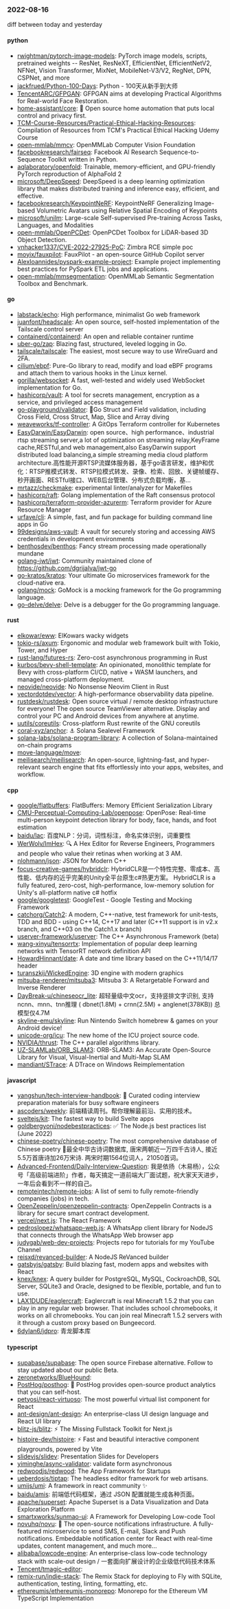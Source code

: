 ### 2022-08-16
diff between today and yesterday

#### python
* [rwightman/pytorch-image-models](https://github.com/rwightman/pytorch-image-models): PyTorch image models, scripts, pretrained weights -- ResNet, ResNeXT, EfficientNet, EfficientNetV2, NFNet, Vision Transformer, MixNet, MobileNet-V3/V2, RegNet, DPN, CSPNet, and more
* [jackfrued/Python-100-Days](https://github.com/jackfrued/Python-100-Days): Python - 100天从新手到大师
* [TencentARC/GFPGAN](https://github.com/TencentARC/GFPGAN): GFPGAN aims at developing Practical Algorithms for Real-world Face Restoration.
* [home-assistant/core](https://github.com/home-assistant/core): 🏡 Open source home automation that puts local control and privacy first.
* [TCM-Course-Resources/Practical-Ethical-Hacking-Resources](https://github.com/TCM-Course-Resources/Practical-Ethical-Hacking-Resources): Compilation of Resources from TCM's Practical Ethical Hacking Udemy Course
* [open-mmlab/mmcv](https://github.com/open-mmlab/mmcv): OpenMMLab Computer Vision Foundation
* [facebookresearch/fairseq](https://github.com/facebookresearch/fairseq): Facebook AI Research Sequence-to-Sequence Toolkit written in Python.
* [aqlaboratory/openfold](https://github.com/aqlaboratory/openfold): Trainable, memory-efficient, and GPU-friendly PyTorch reproduction of AlphaFold 2
* [microsoft/DeepSpeed](https://github.com/microsoft/DeepSpeed): DeepSpeed is a deep learning optimization library that makes distributed training and inference easy, efficient, and effective.
* [facebookresearch/KeypointNeRF](https://github.com/facebookresearch/KeypointNeRF): KeypointNeRF Generalizing Image-based Volumetric Avatars using Relative Spatial Encoding of Keypoints
* [microsoft/unilm](https://github.com/microsoft/unilm): Large-scale Self-supervised Pre-training Across Tasks, Languages, and Modalities
* [open-mmlab/OpenPCDet](https://github.com/open-mmlab/OpenPCDet): OpenPCDet Toolbox for LiDAR-based 3D Object Detection.
* [vnhacker1337/CVE-2022-27925-PoC](https://github.com/vnhacker1337/CVE-2022-27925-PoC): Zimbra RCE simple poc
* [moyix/fauxpilot](https://github.com/moyix/fauxpilot): FauxPilot - an open-source GitHub Copilot server
* [AlexIoannides/pyspark-example-project](https://github.com/AlexIoannides/pyspark-example-project): Example project implementing best practices for PySpark ETL jobs and applications.
* [open-mmlab/mmsegmentation](https://github.com/open-mmlab/mmsegmentation): OpenMMLab Semantic Segmentation Toolbox and Benchmark.

#### go
* [labstack/echo](https://github.com/labstack/echo): High performance, minimalist Go web framework
* [juanfont/headscale](https://github.com/juanfont/headscale): An open source, self-hosted implementation of the Tailscale control server
* [containerd/containerd](https://github.com/containerd/containerd): An open and reliable container runtime
* [uber-go/zap](https://github.com/uber-go/zap): Blazing fast, structured, leveled logging in Go.
* [tailscale/tailscale](https://github.com/tailscale/tailscale): The easiest, most secure way to use WireGuard and 2FA.
* [cilium/ebpf](https://github.com/cilium/ebpf): Pure-Go library to read, modify and load eBPF programs and attach them to various hooks in the Linux kernel.
* [gorilla/websocket](https://github.com/gorilla/websocket): A fast, well-tested and widely used WebSocket implementation for Go.
* [hashicorp/vault](https://github.com/hashicorp/vault): A tool for secrets management, encryption as a service, and privileged access management
* [go-playground/validator](https://github.com/go-playground/validator): 💯Go Struct and Field validation, including Cross Field, Cross Struct, Map, Slice and Array diving
* [weaveworks/tf-controller](https://github.com/weaveworks/tf-controller): A GitOps Terraform controller for Kubernetes
* [EasyDarwin/EasyDarwin](https://github.com/EasyDarwin/EasyDarwin): open source、high performance、industrial rtsp streaming server,a lot of optimization on streaming relay,KeyFrame cache,RESTful,and web management,also EasyDarwin support distributed load balancing,a simple streaming media cloud platform architecture.高性能开源RTSP流媒体服务器，基于go语言研发，维护和优化：RTSP推模式转发、RTSP拉模式转发、录像、检索、回放、关键帧缓存、秒开画面、RESTful接口、WEB后台管理、分布式负载均衡，基…
* [mrtazz/checkmake](https://github.com/mrtazz/checkmake): experimental linter/analyzer for Makefiles
* [hashicorp/raft](https://github.com/hashicorp/raft): Golang implementation of the Raft consensus protocol
* [hashicorp/terraform-provider-azurerm](https://github.com/hashicorp/terraform-provider-azurerm): Terraform provider for Azure Resource Manager
* [urfave/cli](https://github.com/urfave/cli): A simple, fast, and fun package for building command line apps in Go
* [99designs/aws-vault](https://github.com/99designs/aws-vault): A vault for securely storing and accessing AWS credentials in development environments
* [benthosdev/benthos](https://github.com/benthosdev/benthos): Fancy stream processing made operationally mundane
* [golang-jwt/jwt](https://github.com/golang-jwt/jwt): Community maintained clone of https://github.com/dgrijalva/jwt-go
* [go-kratos/kratos](https://github.com/go-kratos/kratos): Your ultimate Go microservices framework for the cloud-native era.
* [golang/mock](https://github.com/golang/mock): GoMock is a mocking framework for the Go programming language.
* [go-delve/delve](https://github.com/go-delve/delve): Delve is a debugger for the Go programming language.

#### rust
* [elkowar/eww](https://github.com/elkowar/eww): ElKowars wacky widgets
* [tokio-rs/axum](https://github.com/tokio-rs/axum): Ergonomic and modular web framework built with Tokio, Tower, and Hyper
* [rust-lang/futures-rs](https://github.com/rust-lang/futures-rs): Zero-cost asynchronous programming in Rust
* [kurbos/bevy-shell-template](https://github.com/kurbos/bevy-shell-template): An opinionated, monolithic template for Bevy with cross-platform CI/CD, native + WASM launchers, and managed cross-platform deployment.
* [neovide/neovide](https://github.com/neovide/neovide): No Nonsense Neovim Client in Rust
* [vectordotdev/vector](https://github.com/vectordotdev/vector): A high-performance observability data pipeline.
* [rustdesk/rustdesk](https://github.com/rustdesk/rustdesk): Open source virtual / remote desktop infrastructure for everyone! The open source TeamViewer alternative. Display and control your PC and Android devices from anywhere at anytime.
* [uutils/coreutils](https://github.com/uutils/coreutils): Cross-platform Rust rewrite of the GNU coreutils
* [coral-xyz/anchor](https://github.com/coral-xyz/anchor): ⚓ Solana Sealevel Framework
* [solana-labs/solana-program-library](https://github.com/solana-labs/solana-program-library): A collection of Solana-maintained on-chain programs
* [move-language/move](https://github.com/move-language/move): 
* [meilisearch/meilisearch](https://github.com/meilisearch/meilisearch): An open-source, lightning-fast, and hyper-relevant search engine that fits effortlessly into your apps, websites, and workflow.

#### cpp
* [google/flatbuffers](https://github.com/google/flatbuffers): FlatBuffers: Memory Efficient Serialization Library
* [CMU-Perceptual-Computing-Lab/openpose](https://github.com/CMU-Perceptual-Computing-Lab/openpose): OpenPose: Real-time multi-person keypoint detection library for body, face, hands, and foot estimation
* [baidu/lac](https://github.com/baidu/lac): 百度NLP：分词，词性标注，命名实体识别，词重要性
* [WerWolv/ImHex](https://github.com/WerWolv/ImHex): 🔍 A Hex Editor for Reverse Engineers, Programmers and people who value their retinas when working at 3 AM.
* [nlohmann/json](https://github.com/nlohmann/json): JSON for Modern C++
* [focus-creative-games/hybridclr](https://github.com/focus-creative-games/hybridclr): HybridCLR是一个特性完整、零成本、高性能、低内存的近乎完美的Unity全平台原生c#热更方案。 HybridCLR is a fully featured, zero-cost, high-performance, low-memory solution for Unity's all-platform native c# hotfix
* [google/googletest](https://github.com/google/googletest): GoogleTest - Google Testing and Mocking Framework
* [catchorg/Catch2](https://github.com/catchorg/Catch2): A modern, C++-native, test framework for unit-tests, TDD and BDD - using C++14, C++17 and later (C++11 support is in v2.x branch, and C++03 on the Catch1.x branch)
* [userver-framework/userver](https://github.com/userver-framework/userver): The C++ Asynchronous Framework (beta)
* [wang-xinyu/tensorrtx](https://github.com/wang-xinyu/tensorrtx): Implementation of popular deep learning networks with TensorRT network definition API
* [HowardHinnant/date](https://github.com/HowardHinnant/date): A date and time library based on the C++11/14/17 <chrono> header
* [turanszkij/WickedEngine](https://github.com/turanszkij/WickedEngine): 3D engine with modern graphics
* [mitsuba-renderer/mitsuba3](https://github.com/mitsuba-renderer/mitsuba3): Mitsuba 3: A Retargetable Forward and Inverse Renderer
* [DayBreak-u/chineseocr_lite](https://github.com/DayBreak-u/chineseocr_lite): 超轻量级中文ocr，支持竖排文字识别, 支持ncnn、mnn、tnn推理 ( dbnet(1.8M) + crnn(2.5M) + anglenet(378KB)) 总模型仅4.7M
* [skyline-emu/skyline](https://github.com/skyline-emu/skyline): Run Nintendo Switch homebrew & games on your Android device!
* [unicode-org/icu](https://github.com/unicode-org/icu): The new home of the ICU project source code.
* [NVIDIA/thrust](https://github.com/NVIDIA/thrust): The C++ parallel algorithms library.
* [UZ-SLAMLab/ORB_SLAM3](https://github.com/UZ-SLAMLab/ORB_SLAM3): ORB-SLAM3: An Accurate Open-Source Library for Visual, Visual-Inertial and Multi-Map SLAM
* [mandiant/STrace](https://github.com/mandiant/STrace): A DTrace on Windows Reimplementation

#### javascript
* [yangshun/tech-interview-handbook](https://github.com/yangshun/tech-interview-handbook): 💯 Curated coding interview preparation materials for busy software engineers
* [ascoders/weekly](https://github.com/ascoders/weekly): 前端精读周刊。帮你理解最前沿、实用的技术。
* [sveltejs/kit](https://github.com/sveltejs/kit): The fastest way to build Svelte apps
* [goldbergyoni/nodebestpractices](https://github.com/goldbergyoni/nodebestpractices): ✅ The Node.js best practices list (June 2022)
* [chinese-poetry/chinese-poetry](https://github.com/chinese-poetry/chinese-poetry): The most comprehensive database of Chinese poetry 🧶最全中华古诗词数据库, 唐宋两朝近一万四千古诗人, 接近5.5万首唐诗加26万宋诗. 两宋时期1564位词人，21050首词。
* [Advanced-Frontend/Daily-Interview-Question](https://github.com/Advanced-Frontend/Daily-Interview-Question): 我是依扬（木易杨），公众号「高级前端进阶」作者，每天搞定一道前端大厂面试题，祝大家天天进步，一年后会看到不一样的自己。
* [remoteintech/remote-jobs](https://github.com/remoteintech/remote-jobs): A list of semi to fully remote-friendly companies (jobs) in tech.
* [OpenZeppelin/openzeppelin-contracts](https://github.com/OpenZeppelin/openzeppelin-contracts): OpenZeppelin Contracts is a library for secure smart contract development.
* [vercel/next.js](https://github.com/vercel/next.js): The React Framework
* [pedroslopez/whatsapp-web.js](https://github.com/pedroslopez/whatsapp-web.js): A WhatsApp client library for NodeJS that connects through the WhatsApp Web browser app
* [judygab/web-dev-projects](https://github.com/judygab/web-dev-projects): Projects repo for tutorials for my YouTube Channel
* [reisxd/revanced-builder](https://github.com/reisxd/revanced-builder): A NodeJS ReVanced builder
* [gatsbyjs/gatsby](https://github.com/gatsbyjs/gatsby): Build blazing fast, modern apps and websites with React
* [knex/knex](https://github.com/knex/knex): A query builder for PostgreSQL, MySQL, CockroachDB, SQL Server, SQLite3 and Oracle, designed to be flexible, portable, and fun to use.
* [LAX1DUDE/eaglercraft](https://github.com/LAX1DUDE/eaglercraft): Eaglercraft is real Minecraft 1.5.2 that you can play in any regular web browser. That includes school chromebooks, it works on all chromebooks. You can join real Minecraft 1.5.2 servers with it through a custom proxy based on Bungeecord.
* [6dylan6/jdpro](https://github.com/6dylan6/jdpro): 青龙脚本库

#### typescript
* [supabase/supabase](https://github.com/supabase/supabase): The open source Firebase alternative. Follow to stay updated about our public Beta.
* [zeronetworks/BlueHound](https://github.com/zeronetworks/BlueHound): 
* [PostHog/posthog](https://github.com/PostHog/posthog): 🦔 PostHog provides open-source product analytics that you can self-host.
* [petyosi/react-virtuoso](https://github.com/petyosi/react-virtuoso): The most powerful virtual list component for React
* [ant-design/ant-design](https://github.com/ant-design/ant-design): An enterprise-class UI design language and React UI library
* [blitz-js/blitz](https://github.com/blitz-js/blitz): ⚡️ The Missing Fullstack Toolkit for Next.js
* [histoire-dev/histoire](https://github.com/histoire-dev/histoire): ⚡ Fast and beautiful interactive component playgrounds, powered by Vite
* [slidevjs/slidev](https://github.com/slidevjs/slidev): Presentation Slides for Developers
* [yiminghe/async-validator](https://github.com/yiminghe/async-validator): validate form asynchronous
* [redwoodjs/redwood](https://github.com/redwoodjs/redwood): The App Framework for Startups
* [ueberdosis/tiptap](https://github.com/ueberdosis/tiptap): The headless editor framework for web artisans.
* [umijs/umi](https://github.com/umijs/umi): A framework in react community ✨
* [baidu/amis](https://github.com/baidu/amis): 前端低代码框架，通过 JSON 配置就能生成各种页面。
* [apache/superset](https://github.com/apache/superset): Apache Superset is a Data Visualization and Data Exploration Platform
* [smartxworks/sunmao-ui](https://github.com/smartxworks/sunmao-ui): A Framework for Developing Low-code Tool
* [novuhq/novu](https://github.com/novuhq/novu): 🚀 The open-source notifications infrastructure. A fully-featured microservice to send SMS, E-mail, Slack and Push notifications. Embeddable notification center for React with real-time updates, content management, and much more...
* [alibaba/lowcode-engine](https://github.com/alibaba/lowcode-engine): An enterprise-class low-code technology stack with scale-out design / 一套面向扩展设计的企业级低代码技术体系
* [Tencent/tmagic-editor](https://github.com/Tencent/tmagic-editor): 
* [remix-run/indie-stack](https://github.com/remix-run/indie-stack): The Remix Stack for deploying to Fly with SQLite, authentication, testing, linting, formatting, etc.
* [ethereumjs/ethereumjs-monorepo](https://github.com/ethereumjs/ethereumjs-monorepo): Monorepo for the Ethereum VM TypeScript Implementation
